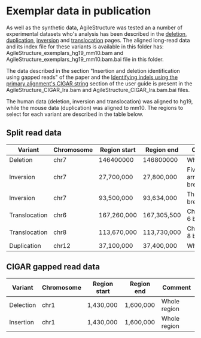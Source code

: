 # Exemplar data in publication
As well as the synthetic data, AgileStructure was tested an a number of experimental datasets who's analysis has been described in the [deletion](../guide/deletion.md), [duplication](../guide/duplication.md), [inversion](../guide/inversion.md) and [translocation](../guide/translocation.md) pages. The aligned long-read data and its index file for these variants is available in this folder has: AgileStructure_exemplars_hg19_mm10.bam and AgileStructure_exemplars_hg19_mm10.bam.bai file in this folder. 

The data described in the section "Insertion and deletion identification using gapped reads" of the paper and the [Identifying indels using the primary alignment's CIGAR string](../guide/README.md#identifying-deletions-using-the-primary-alignments-cigar-string) section of the user guide is present in the AgileStructure_CIGAR_lra.bam and AgileStructure_CIGAR_lra.bam.bai files.

The human data (deletion, inversion and translocation) was aligned to hg19, while the mouse data (duplication) was aligned to mm10. The regions to select for each variant are described in the table below.

## Split read data

|Variant|Chromosome|Region start|Region end|Comment|
|-|-|-|-|-|
|Deletion|chr7|146400000|146800000|Whole region|
|Inversion|chr7|27,700,000|27,800,000|Five prime arm breakpoint|
|Inversion|chr7|93,500,000|93,634,000|Three prime breakpoint|
|Translocation|chr6|167,260,000|167,305,500|Chromosome 6 breakpoint| 
|Translocation|chr8|113,670,000|113,730,000|Chromosome 8 breakpoint|
|Duplication|chr12|37,100,000|37,400,000|Whole region|

## CIGAR gapped read data
|Variant|Chromosome|Region start|Region end|Comment|
|-|-|-|-|-|
|Delection|chr1|1,430,000|1,600,000|Whole region|
|Insertion|chr1|1,430,000|1,600,000|Whole region|

